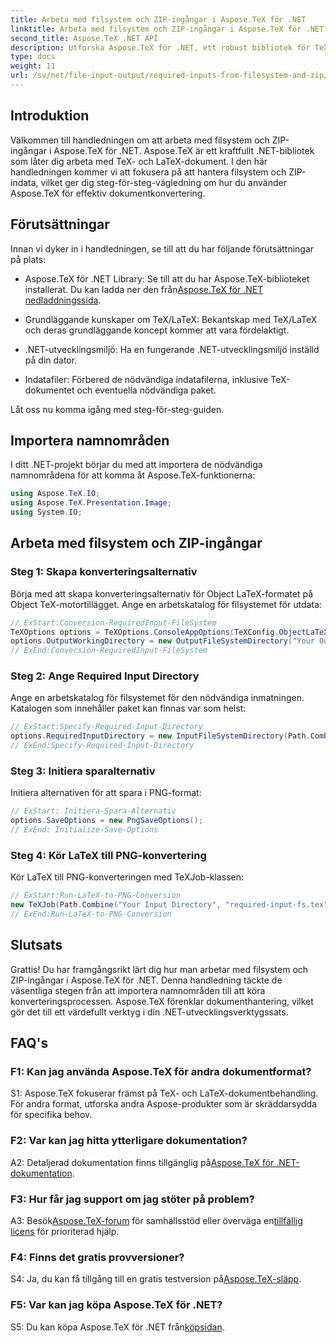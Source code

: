 ```yaml
---
title: Arbeta med filsystem och ZIP-ingångar i Aspose.TeX för .NET
linktitle: Arbeta med filsystem och ZIP-ingångar i Aspose.TeX för .NET
second_title: Aspose.TeX .NET API
description: Utforska Aspose.TeX för .NET, ett robust bibliotek för TeX- och LaTeX-dokumenthantering. Konvertera effektivt filer med filsystem och ZIP-ingångar.
type: docs
weight: 11
url: /sv/net/file-input-output/required-inputs-from-filesystem-and-zip/
---
```

## Introduktion

Välkommen till handledningen om att arbeta med filsystem och ZIP-ingångar i Aspose.TeX för .NET. Aspose.TeX är ett kraftfullt .NET-bibliotek som låter dig arbeta med TeX- och LaTeX-dokument. I den här handledningen kommer vi att fokusera på att hantera filsystem och ZIP-indata, vilket ger dig steg-för-steg-vägledning om hur du använder Aspose.TeX för effektiv dokumentkonvertering.

## Förutsättningar

Innan vi dyker in i handledningen, se till att du har följande förutsättningar på plats:

-  Aspose.TeX för .NET Library: Se till att du har Aspose.TeX-biblioteket installerat. Du kan ladda ner den från[Aspose.TeX för .NET nedladdningssida](https://releases.aspose.com/tex/net/).

- Grundläggande kunskaper om TeX/LaTeX: Bekantskap med TeX/LaTeX och deras grundläggande koncept kommer att vara fördelaktigt.

- .NET-utvecklingsmiljö: Ha en fungerande .NET-utvecklingsmiljö inställd på din dator.

- Indatafiler: Förbered de nödvändiga indatafilerna, inklusive TeX-dokumentet och eventuella nödvändiga paket.

Låt oss nu komma igång med steg-för-steg-guiden.

## Importera namnområden

I ditt .NET-projekt börjar du med att importera de nödvändiga namnområdena för att komma åt Aspose.TeX-funktionerna:

```csharp
using Aspose.TeX.IO;
using Aspose.TeX.Presentation.Image;
using System.IO;
```

## Arbeta med filsystem och ZIP-ingångar

### Steg 1: Skapa konverteringsalternativ

Börja med att skapa konverteringsalternativ för Object LaTeX-formatet på Object TeX-motortillägget. Ange en arbetskatalog för filsystemet för utdata:

```csharp
// ExStart:Conversion-RequiredInput-FileSystem
TeXOptions options = TeXOptions.ConsoleAppOptions(TeXConfig.ObjectLaTeX);
options.OutputWorkingDirectory = new OutputFileSystemDirectory("Your Output Directory");
// ExEnd:Conversion-RequiredInput-FileSystem
```

### Steg 2: Ange Required Input Directory

Ange en arbetskatalog för filsystemet för den nödvändiga inmatningen. Katalogen som innehåller paket kan finnas var som helst:

```csharp
// ExStart:Specify-Required-Input-Directory
options.RequiredInputDirectory = new InputFileSystemDirectory(Path.Combine("Your Input Directory", "packages"));
// ExEnd:Specify-Required-Input-Directory
```

### Steg 3: Initiera sparalternativ

Initiera alternativen för att spara i PNG-format:

```csharp
// ExStart: Initiera-Spara-Alternativ
options.SaveOptions = new PngSaveOptions();
// ExEnd: Initialize-Save-Options
```

### Steg 4: Kör LaTeX till PNG-konvertering

Kör LaTeX till PNG-konverteringen med TeXJob-klassen:

```csharp
// ExStart:Run-LaTeX-to-PNG-Conversion
new TeXJob(Path.Combine("Your Input Directory", "required-input-fs.tex"), new ImageDevice(), options).Run();
// ExEnd:Run-LaTeX-to-PNG-Conversion
```

## Slutsats

Grattis! Du har framgångsrikt lärt dig hur man arbetar med filsystem och ZIP-ingångar i Aspose.TeX för .NET. Denna handledning täckte de väsentliga stegen från att importera namnområden till att köra konverteringsprocessen. Aspose.TeX förenklar dokumenthantering, vilket gör det till ett värdefullt verktyg i din .NET-utvecklingsverktygssats.

## FAQ's

### F1: Kan jag använda Aspose.TeX för andra dokumentformat?

S1: Aspose.TeX fokuserar främst på TeX- och LaTeX-dokumentbehandling. För andra format, utforska andra Aspose-produkter som är skräddarsydda för specifika behov.

### F2: Var kan jag hitta ytterligare dokumentation?

 A2: Detaljerad dokumentation finns tillgänglig på[Aspose.TeX för .NET-dokumentation](https://reference.aspose.com/tex/net/).

### F3: Hur får jag support om jag stöter på problem?

 A3: Besök[Aspose.TeX-forum](https://forum.aspose.com/c/tex/47) för samhällsstöd eller överväga en[tillfällig licens](https://purchase.aspose.com/temporary-license/) för prioriterad hjälp.

### F4: Finns det gratis provversioner?

 S4: Ja, du kan få tillgång till en gratis testversion på[Aspose.TeX-släpp](https://releases.aspose.com/).

### F5: Var kan jag köpa Aspose.TeX för .NET?

S5: Du kan köpa Aspose.TeX för .NET från[köpsidan](https://purchase.aspose.com/buy).